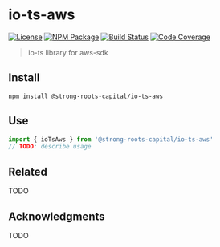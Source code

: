 # io-ts-aws

[![License][]](https://opensource.org/licenses/ISC)
[![NPM Package][]](https://npmjs.org/package/@strong-roots-capital/io-ts-aws)
[![Build Status]](https://github.com/strong-roots-capital/io-ts-aws/actions/workflows/ci.yml)
[![Code Coverage][]](https://codecov.io/gh/strong-roots-capital/io-ts-aws)

[license]: https://img.shields.io/badge/License-ISC-blue.svg
[npm package]: https://img.shields.io/npm/v/@strong-roots-capital/io-ts-aws.svg
[build status]: https://github.com/strong-roots-capital/io-ts-aws/actions/workflows/ci.yml/badge.svg
[code coverage]: https://codecov.io/gh/strong-roots-capital/io-ts-aws/branch/master/graph/badge.svg

> io-ts library for aws-sdk

## Install

```shell
npm install @strong-roots-capital/io-ts-aws
```

## Use

```typescript
import { ioTsAws } from '@strong-roots-capital/io-ts-aws'
// TODO: describe usage
```

## Related

TODO

## Acknowledgments

TODO
